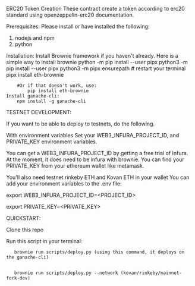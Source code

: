 ERC20 Token Creation
These contract create a token according to erc20 standard using openzeppelin-erc20 documentation.


Prerequisites:
Please install or have installed the following:
1. nodejs and npm
2. python

Installation:
   Install Brownie framework if you haven't already. Here is a simple way to install brownie
        python -m  pip install --user  pipx
        python3 -m pip install --user pipx
        python3 -m pipx ensurepath
        # restart your terminal
        pipx install eth-brownie
        
        #Or if that doesn't work, use:
            pip install eth-brownie
    Install ganache-cli:
        npm install -g ganache-cli


TESTNET DEVELOPMENT:

If you want to be able to deploy to testnets, do the following.

With environment variables
Set your WEB3_INFURA_PROJECT_ID, and PRIVATE_KEY environment variables.

You can get a WEB3_INFURA_PROJECT_ID by getting a free trial of Infura. At the moment, it does need to be infura with brownie.  You can find your PRIVATE_KEY from your ethereum wallet like metamask.

You'll also need testnet rinkeby ETH and Kovan ETH in your wallet
You can add your environment variables to the .env file:

   export WEB3_INFURA_PROJECT_ID=<PROJECT_ID>
   
   export PRIVATE_KEY=<PRIVATE_KEY>


QUICKSTART:


   Clone this repo
   
   Run this script in your terminal:
   
       brownie run scripts/deploy.py (using this command, it deploys on the ganache-cli)
       
       
       brownie run scripts/deploy.py --network (kovan/rinkeby/mainnet-fork-dev)
